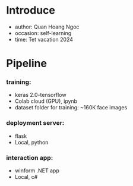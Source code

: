 # Introduce   
- author: Quan Hoang Ngoc
- occasion: self-learning
- time: Tet vacation 2024 
# Pipeline 
### training: 
- keras 2.0-tensorflow
- Colab cloud (GPU), ipynb
- dataset folder for training: ~160K face images  
### deployment server: 
- flask
- Local, python
### interaction app: 
- winform .NET app
- Local, c#
  
